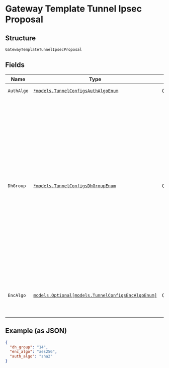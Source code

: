 
# Gateway Template Tunnel Ipsec Proposal

## Structure

`GatewayTemplateTunnelIpsecProposal`

## Fields

| Name | Type | Tags | Description |
|  --- | --- | --- | --- |
| `AuthAlgo` | [`*models.TunnelConfigsAuthAlgoEnum`](../../doc/models/tunnel-configs-auth-algo-enum.md) | Optional | enum: `md5`, `sha1`, `sha2` |
| `DhGroup` | [`*models.TunnelConfigsDhGroupEnum`](../../doc/models/tunnel-configs-dh-group-enum.md) | Optional | Only if `provider`== `custom-ipsec`. enum:<br><br>* 1<br>* 2 (1024-bit)<br>* 5<br>* 14 (default, 2048-bit)<br>* 15 (3072-bit)<br>* 16 (4096-bit)<br>* 19 (256-bit ECP)<br>* 20 (384-bit ECP)<br>* 21 (521-bit ECP)<br>* 24 (2048-bit ECP)<br>**Default**: `"14"` |
| `EncAlgo` | [`models.Optional[models.TunnelConfigsEncAlgoEnum]`](../../doc/models/tunnel-configs-enc-algo-enum.md) | Optional | enum: `3des`, `aes128`, `aes256`, `aes_gcm128`, `aes_gcm256`<br>**Default**: `"aes256"` |

## Example (as JSON)

```json
{
  "dh_group": "14",
  "enc_algo": "aes256",
  "auth_algo": "sha2"
}
```

